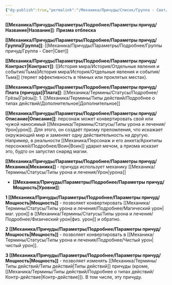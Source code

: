 ```yaml
---
{"dg-publish":true,"permalink":"/Механика/Причуды/Список/Группа - Свет/Призма отблеска/","noteIcon":"","created":"2025-09-11T18:52:04.738+03:00","updated":"2025-09-23T12:08:23.120+03:00"}
---
```




**[[Механика/Причуды/Параметры/Подробнее/Параметры причуд/Название\|Название]]**: **Призма отблеска**

**[[Механика/Причуды/Параметры/Подробнее/Параметры причуд/Группа\|Группа]]**: [[Механика/Причуды/Параметры/Подробнее/Группы причуд/Группа - Свет\|Свет]] 

**[[Механика/Причуды/Параметры/Подробнее/Параметры причуд/Контраст\|Контраст]]**: [[История мира/История/Отдельные явления и события/Тьма\|История мира/История/Отдельные явления и события/Тьма]] (теряет эффективность в тёмных или проклятых местах).

**[[Механика/Причуды/Параметры/Подробнее/Параметры причуд/Плата (причуда)\|Плата]]**: [[Механика/Термины/Статусы/Подробнее/Грёзы\|Грёзы]]: 1. [[Механика/Термины/Типы действий/Подробнее о типах действий/Дополнительное\|Дополнительное]]

**[[Механика/Причуды/Параметры/Подробнее/Параметры причуд/Описание\|Описание]]**: персонаж может конвертировать свой или чужой наносимый [[Механика/Термины/Статусы/Типы урона и лечения/Урон\|урон]]. Для этого, он создаёт призму преломления, что искажает окружающий мир и заменяет одну действительность на другую. Например, в реальности [[Механика/Персонаж и его анкета/Архитипы персонжей/Подробнее/Воин\|Воин]] ударил мечом, а призма исказит это, будто он запустил снаряд магии. 

**[[Механика/Причуды/Параметры/Подробнее/Параметры причуд/Механика\|Механика]]** - причуда использует механику [[Механика/Термины/Статусы/Типы урона и лечения/Урон\|урона]]


- **[[Механика/Причуды/Параметры/Подробнее/Параметры причуд/Мощность\|Уровни]]**:

**1 [[Механика/Причуды/Параметры/Подробнее/Параметры причуд/Мощность\|Мощность]]** - позволяет конвертировать [[Механика/Термины/Статусы/Типы урона и лечения/Подробнее/Магический урон\|маг. урон]] в [[Механика/Термины/Статусы/Типы урона и лечения/Подробнее/Физический урон\|физ. урон]] и обратно.

**2 [[Механика/Причуды/Параметры/Подробнее/Параметры причуд/Мощность\|Мощность]]** - позволяет конвертировать в [[Механика/Термины/Статусы/Типы урона и лечения/Подробнее/Чистый урон\|чистый урон]].

**3 [[Механика/Причуды/Параметры/Подробнее/Параметры причуд/Мощность\|Мощность]]** - позволяет изменять [[Механика/Термины/Типы действий/Типы действий\|Типы действий]] причуды (кроме, [[Механика/Термины/Типы действий/Подробнее о типах действий/Контр-действие\|Контр-действие]]). В том числе, эту причуду. 